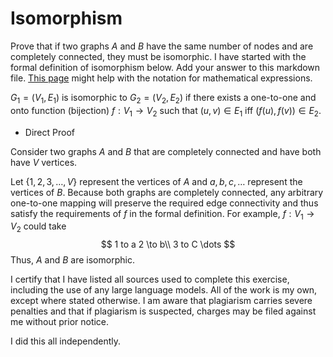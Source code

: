 # Isomorphism

Prove that if two graphs $A$ and $B$ have the same number of nodes and are
completely connected, they must be isomorphic. I have started with the formal
definition of isomorphism below. Add your answer to this markdown file. [This
page](https://docs.github.com/en/get-started/writing-on-github/working-with-advanced-formatting/writing-mathematical-expressions)
might help with the notation for mathematical expressions.

$G_1=(V_1 , E_1)$ is isomorphic to $G_2 = (V_2, E_2)$ if there exists a
one-to-one and onto function (bijection) $f: V_1 \rightarrow V_2$ such that $(u,v)
\in E_1$ iff $(f(u),f(v)) \in E_2$.

- Direct Proof

Consider two graphs $A$ and $B$ that are completely connected and have both have $V$ vertices. 

Let $\{ 1, 2, 3, \dots, V\}$ represent the vertices of $A$ and ${ a, b, c, \dots }$ represent the vertices of $B$. Because both graphs are completely connected, any arbitrary one-to-one mapping will preserve the required edge connectivity and thus satisfy the requirements of $f$ in the formal definition. For example, $f: V_1 \rightarrow V_2$ could take 
$$
1 to a
2 \to b\\
3 to C
\dots
$$
Thus, $A$ and $B$ are isomorphic. 

I certify that I have listed all sources used to complete this exercise, including the use of any large language models. All of the work is my own, except where stated otherwise. I am aware that plagiarism carries severe penalties and that if plagiarism is suspected, charges may be filed against me without prior notice. 

I did this all independently. 
